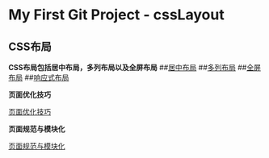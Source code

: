 # My First Git Project - cssLayout
## CSS布局
**CSS布局包括居中布局，多列布局以及全屏布局**
##[居中布局](https://github.com/futan/cssLayout/tree/master/%E5%B1%85%E4%B8%AD%E5%B8%83%E5%B1%80demo)
##[多列布局](https://github.com/futan/cssLayout/tree/master/%E5%A4%9A%E5%88%97%E5%B8%83%E5%B1%80demo)
##[全屏布局](https://github.com/futan/cssLayout/tree/master/%E5%B1%85%E4%B8%AD%E5%B8%83%E5%B1%80demo)
##[响应式布局](#)

**页面优化技巧**

[页面优化技巧](https://github.com/futan/cssLayout/blob/master/6.%E9%A1%B5%E9%9D%A2%E4%BC%98%E5%8C%96.md)

**页面规范与模块化**

[页面规范与模块化](#)
